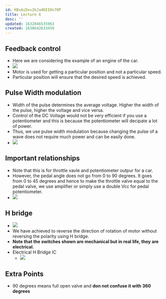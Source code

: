 ```yaml
---
id: KBxAiDxv2kJa4EEI0n70P
title: Lecture 6
desc: ''
updated: 1632046535963
created: 1630642633459
---
```


## Feedback control
* Here we are considering the example of an engine of the car.
* ![](/assets/images/2021-09-03-09-49-46.png)
* Motor is used for getting a particular position and not a particular speed.
* Particular position will ensure that the desired speed is achieved.

## Pulse Width modulation
* Width of the pulse determines the average voltage. Higher the width of the pulse, higher the voltage and vice versa.
* Control of the DC Voltage would not be very efficient if you use a potentiometer and this is because the potentiometer will decipate a lot of power.
* Thus, we use pulse width modulation because changing the pulse of a wave does not require much power and can be easily done.
* ![](/assets/images/2021-09-19-15-25-30.png)

## Important relationships
* Note that this is for throttle vavle and potentiometer outpur for a car.
* However, the pedal angle does not go from 0 to 90 degrees. It goes from 0 to 45 degrees and hence to make the throttle valve equal to the pedal valve, we use amplifier or simply use a double Vcc for pedal potentiometer.
* ![](/assets/images/2021-09-03-09-55-04.png)

## H bridge
* ![](/assets/images/2021-09-19-15-43-30.png)
* We have achieved to reverse the direction of rotation of motor without reversing the polarity using H bridge.
* **Note that the switches shown are mechanical but in real life, they are electrical.**
* Electrical H Bridge IC
    * ![](/assets/images/2021-09-19-15-45-17.png)

## Extra Points
* 90 degrees means full open valve and **don not confuse it with 360 degrees**
